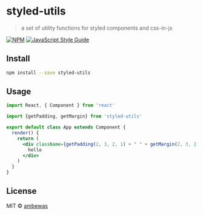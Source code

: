 # styled-utils

> a set of utility functions for styled components and css-in-js

[![NPM](https://img.shields.io/npm/v/styled-utils.svg)](https://www.npmjs.com/package/styled-utils) [![JavaScript Style Guide](https://img.shields.io/badge/code_style-standard-brightgreen.svg)](https://standardjs.com)

## Install

```bash
npm install --save styled-utils
```

## Usage

```jsx
import React, { Component } from 'react'

import {getPadding, getMargin} from 'styled-utils'

export default class App extends Component {
  render() {
    return (
      <div className={getPadding(2, 3, 2, 1) + " " + getMargin(2, 3, 2, 1)}>
        hello
      </div>
    )
  }
}

```

## License

MIT © [ambewas](https://github.com/ambewas)
